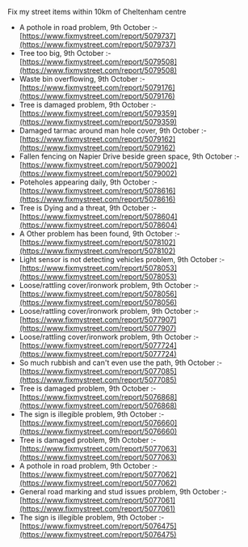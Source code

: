 Fix my street items within 10km of Cheltenham centre

<!-- fix_marker starts -->

- A pothole in road problem, 9th October :- [https://www.fixmystreet.com/report/5079737](https://www.fixmystreet.com/report/5079737)
- Tree too big, 9th October :- [https://www.fixmystreet.com/report/5079508](https://www.fixmystreet.com/report/5079508)
- Waste bin overflowing, 9th October :- [https://www.fixmystreet.com/report/5079176](https://www.fixmystreet.com/report/5079176)
- Tree is damaged problem, 9th October :- [https://www.fixmystreet.com/report/5079359](https://www.fixmystreet.com/report/5079359)
- Damaged tarmac around man hole cover, 9th October :- [https://www.fixmystreet.com/report/5079162](https://www.fixmystreet.com/report/5079162)
- Fallen fencing on Napier Drive beside green space, 9th October :- [https://www.fixmystreet.com/report/5079002](https://www.fixmystreet.com/report/5079002)
- Poteholes appearing daily, 9th October :- [https://www.fixmystreet.com/report/5078616](https://www.fixmystreet.com/report/5078616)
- Tree is Dying and a threat, 9th October :- [https://www.fixmystreet.com/report/5078604](https://www.fixmystreet.com/report/5078604)
- A Other problem has been found, 9th October :- [https://www.fixmystreet.com/report/5078102](https://www.fixmystreet.com/report/5078102)
- Light sensor is not detecting vehicles problem, 9th October :- [https://www.fixmystreet.com/report/5078053](https://www.fixmystreet.com/report/5078053)
- Loose/rattling cover/ironwork problem, 9th October :- [https://www.fixmystreet.com/report/5078056](https://www.fixmystreet.com/report/5078056)
- Loose/rattling cover/ironwork problem, 9th October :- [https://www.fixmystreet.com/report/5077907](https://www.fixmystreet.com/report/5077907)
- Loose/rattling cover/ironwork problem, 9th October :- [https://www.fixmystreet.com/report/5077724](https://www.fixmystreet.com/report/5077724)
- So much rubbish and can't even use the path, 9th October :- [https://www.fixmystreet.com/report/5077085](https://www.fixmystreet.com/report/5077085)
- Tree is damaged problem, 9th October :- [https://www.fixmystreet.com/report/5076868](https://www.fixmystreet.com/report/5076868)
- The sign is illegible problem, 9th October :- [https://www.fixmystreet.com/report/5076660](https://www.fixmystreet.com/report/5076660)
- Tree is damaged problem, 9th October :- [https://www.fixmystreet.com/report/5077063](https://www.fixmystreet.com/report/5077063)
- A pothole in road problem, 9th October :- [https://www.fixmystreet.com/report/5077062](https://www.fixmystreet.com/report/5077062)
- General road marking and stud issues problem, 9th October :- [https://www.fixmystreet.com/report/5077061](https://www.fixmystreet.com/report/5077061)
- The sign is illegible problem, 9th October :- [https://www.fixmystreet.com/report/5076475](https://www.fixmystreet.com/report/5076475)

<!-- fix_marker ends -->